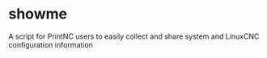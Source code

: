 # showme
A script for PrintNC users to easily collect and share system and LinuxCNC configuration information
